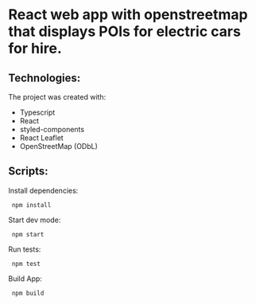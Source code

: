 # React web app with openstreetmap that displays POIs for electric cars for hire.

## Technologies:
The project was created with:
* Typescript
* React
* styled-components
* React Leaflet
* OpenStreetMap (ODbL)

## Scripts:
Install dependencies:
```
 npm install
```
Start dev mode:
```
 npm start
```
Run tests:
```
 npm test
```
Build App:
```
 npm build
```